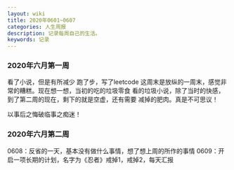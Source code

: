 ```yaml
---
layout: wiki
title: 2020年0601~0607
categories: 人生周报
description: 记录每周自己的生活。
keywords: 记录
---
```


### 2020年六月第一周
看了小说，但是有所减少
跑了步，写了leetcode
这周末是放纵的一周末，感觉非常的糟糕。现在想一想，当初的吃的垃圾零食
看的垃圾小说，除了当时的快感，到了第二周的现在，剩下的就是空虚，还有需要
减掉的肥肉。真是不可思议！

以事后之悔破临事之痴迷！

### 2020年六月第二周
0608：反省的一天，基本没有做什么事情，想了想上周的所作的事情
0609：开启一项长期的计划，名字为《忍者》戒掉1，戒掉2，每天汇报

